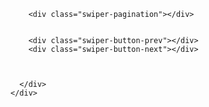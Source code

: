 <!DOCTYPE html>
<html lang="en">
<head>
    <meta charset="UTF-8">
    <meta http-equiv="X-UA-Compatible" content="IE=edge">
    <meta name="viewport" content="width=device-width, initial-scale=1.0">
    <title>imageslider</title>
    <link rel="stylesheet" href="style.css">
    <link rel="stylesheet" href="https://unpkg.com/swiper@8/swiper-bundle.min.css"/>
</head>
<body>
    <div class="container">
      <div class="swiper">
        <div class="swiper-wrapper">
          <!-- Slides -->
          <div class="swiper-slide"><img src="images/aston-martin.jpg" alt=""></div>
          <div class="swiper-slide"><img src="images/audi-rs-e-tron-gt.jpg" alt=""></div>
          <div class="swiper-slide"><img src="images/maserati-mc20.jpg" alt=""></div>
          <div class="swiper-slide"><img src="images/nio-et5.jpg" alt=""></div>
        </div>
        
        <div class="swiper-pagination"></div>
      
        
        <div class="swiper-button-prev"></div>
        <div class="swiper-button-next"></div>
      
       
        
      </div>
    </div>









   <script src="https://unpkg.com/swiper@7/swiper-bundle.min.js"></script>
   <script>
     const swiper = new Swiper('.swiper', {
       autoplay:{
       delay:3000,
       disableOnInteraction:false,
     },
      
      loop: true,
    
      
      pagination: {
        el: '.swiper-pagination',
        clickable:true,
      },
    
      
      navigation: {
        nextEl: '.swiper-button-next',
        prevEl: '.swiper-button-prev',
      },
    
      
      
     });
    </script>
</body>
</html>
